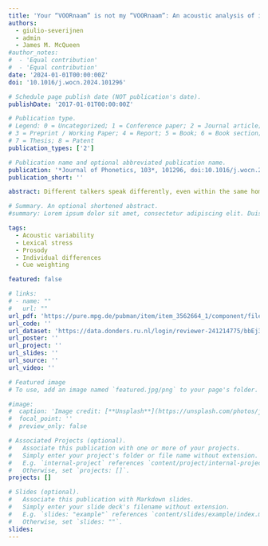 ```yaml
---
title: 'Your “VOORnaam” is not my “VOORnaam”: An acoustic analysis of individual talker differences in word stress in Dutch'
authors:
  - giulio-severijnen
  - admin
  - James M. McQueen
#author_notes:
#  - 'Equal contribution'
#  - 'Equal contribution'
date: '2024-01-01T00:00:00Z'
doi: '10.1016/j.wocn.2024.101296'

# Schedule page publish date (NOT publication's date).
publishDate: '2017-01-01T00:00:00Z'

# Publication type.
# Legend: 0 = Uncategorized; 1 = Conference paper; 2 = Journal article;
# 3 = Preprint / Working Paper; 4 = Report; 5 = Book; 6 = Book section;
# 7 = Thesis; 8 = Patent
publication_types: ['2']

# Publication name and optional abbreviated publication name.
publication: '*Journal of Phonetics, 103*, 101296, doi:10.1016/j.wocn.2024.101296'
publication_short: ''

abstract: Different talkers speak differently, even within the same homogeneous group. These differences lead to acoustic variability in speech, causing challenges for correct perception of the intended message. Because previous descriptions of this acoustic variability have focused mostly on segments, talker variability in prosodic structures is not yet well documented. The present study therefore examined acoustic between-talker variability in word stress in Dutch. We recorded 40 native Dutch talkers from a participant sample with minimal dialectal variation and balanced gender, producing segmentally overlapping words (e.g., VOORnaam vs. voorNAAM; ‘first name’ vs. ‘respectable’, capitalization indicates lexical stress), and measured different acoustic cues to stress. Each individual participant’s acoustic measurements were analyzed using Linear Discriminant Analyses, which provided coefficients for each cue, reflecting the strength of each cue in a talker’s productions. On average, talkers primarily used mean F0, intensity, and duration. Moreover, each participant also employed a unique combination of cues, illustrating large prosodic variability between talkers. In fact, classes of cue-weighting tendencies emerged, differing in which cue was used as the main cue. These results offer the most comprehensive acoustic description, to date, of word stress in Dutch, and illustrate that large prosodic variability is present between individual talkers. 

# Summary. An optional shortened abstract.
#summary: Lorem ipsum dolor sit amet, consectetur adipiscing elit. Duis posuere tellus ac convallis placerat. Proin tincidunt magna sed ex sollicitudin condimentum.

tags:
  - Acoustic variability
  - Lexical stress
  - Prosody
  - Individual differences
  - Cue weighting

featured: false

# links:
# - name: ""
#   url: ""
url_pdf: 'https://pure.mpg.de/pubman/item/item_3562664_1/component/file_3562665/2024-01-15_Full%20Manuscript_Production_accepted.pdf'
url_code: ''
url_dataset: 'https://data.donders.ru.nl/login/reviewer-241214775/bbEj3LjTV3m6x6u0JQKatK2RGlMNST-jdqVIzFfHMLc'
url_poster: ''
url_project: ''
url_slides: ''
url_source: ''
url_video: ''

# Featured image
# To use, add an image named `featured.jpg/png` to your page's folder.

#image:
#  caption: 'Image credit: [**Unsplash**](https://unsplash.com/photos/jdD8gXaTZsc)'
#  focal_point: ''
#  preview_only: false

# Associated Projects (optional).
#   Associate this publication with one or more of your projects.
#   Simply enter your project's folder or file name without extension.
#   E.g. `internal-project` references `content/project/internal-project/index.md`.
#   Otherwise, set `projects: []`.
projects: []

# Slides (optional).
#   Associate this publication with Markdown slides.
#   Simply enter your slide deck's filename without extension.
#   E.g. `slides: "example"` references `content/slides/example/index.md`.
#   Otherwise, set `slides: ""`.
slides:
---
```


<!-- THIS MARKDOWN BIT IS CURRENTLY COMMENTED OUT









{{% callout note %}}
Click the _Cite_ button above to demo the feature to enable visitors to import publication metadata into their reference management software.
{{% /callout %}}

Supplementary notes can be added here, including [code and math](https://wowchemy.com/docs/content/writing-markdown-latex/).
-->
